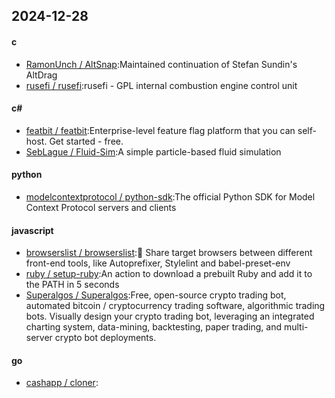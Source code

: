 ## 2024-12-28
#### c
* [RamonUnch / AltSnap](https://github.com/RamonUnch/AltSnap):Maintained continuation of Stefan Sundin's AltDrag
* [rusefi / rusefi](https://github.com/rusefi/rusefi):rusefi - GPL internal combustion engine control unit
#### c#
* [featbit / featbit](https://github.com/featbit/featbit):Enterprise-level feature flag platform that you can self-host. Get started - free.
* [SebLague / Fluid-Sim](https://github.com/SebLague/Fluid-Sim):A simple particle-based fluid simulation
#### python
* [modelcontextprotocol / python-sdk](https://github.com/modelcontextprotocol/python-sdk):The official Python SDK for Model Context Protocol servers and clients
#### javascript
* [browserslist / browserslist](https://github.com/browserslist/browserslist):🦔 Share target browsers between different front-end tools, like Autoprefixer, Stylelint and babel-preset-env
* [ruby / setup-ruby](https://github.com/ruby/setup-ruby):An action to download a prebuilt Ruby and add it to the PATH in 5 seconds
* [Superalgos / Superalgos](https://github.com/Superalgos/Superalgos):Free, open-source crypto trading bot, automated bitcoin / cryptocurrency trading software, algorithmic trading bots. Visually design your crypto trading bot, leveraging an integrated charting system, data-mining, backtesting, paper trading, and multi-server crypto bot deployments.
#### go
* [cashapp / cloner](https://github.com/cashapp/cloner):
